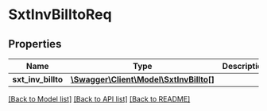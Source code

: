# SxtInvBilltoReq

## Properties
Name | Type | Description | Notes
------------ | ------------- | ------------- | -------------
**sxt_inv_billto** | [**\Swagger\Client\Model\SxtInvBillto[]**](SxtInvBillto.md) |  | [optional] 

[[Back to Model list]](../README.md#documentation-for-models) [[Back to API list]](../README.md#documentation-for-api-endpoints) [[Back to README]](../README.md)


